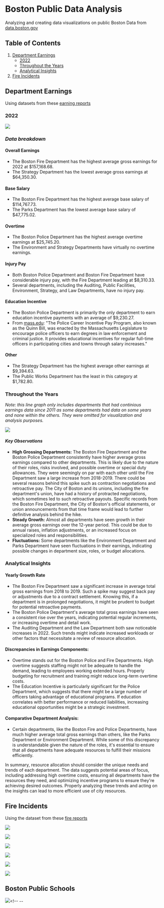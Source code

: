 # Boston Public Data Analysis
Analyzing and creating data visualizations on public Boston Data from [data.boston.gov](data.boston.gov)

## Table of Contents

1. [Department Earnings](#department-earnings)
    - [2022](#2022)
    - [Throughout the Years](#throughout-the-years)
    - [Analytical Insights](#analytical-insights)
3. [Fire Incidents](#fire-incidents)

## Department Earnings

Using datasets from these [earning reports](https://data.boston.gov/dataset/employee-earnings-report)

### 2022

![](./Department_Earnings/stacked_2022_earnings.png)<!-- -->

### _Data breakdown_

#### Overall Earnings
- The Boston Fire Department has the highest average gross earnings for 2022 at $157,168.68.
- The Strategy Department has the lowest average gross earnings at $64,350.30.

#### Base Salary
- The Boston Fire Department has the highest average base salary of $114,767.73.
- The Parks Department has the lowest average base salary of $47,775.02.

#### Overtime

- The Boston Police Department has the highest average overtime earnings at $25,745.20.
- The Environment and Strategy Departments have virtually no overtime earnings.

#### Injury Pay

- Both Boston Police Department and Boston Fire Department have considerable injury pay, with the Fire Department leading at $8,310.33.
- Several departments, including the Auditing, Public Facilities, Environment, Strategy, and Law Departments, have no injury pay.

#### Education Incentive

- The Boston Police Department is primarily the only department to earn education incentive payments with an average of $9,230.27.
- From [mass.edu](https://www.mass.edu/osfa/initiatives/pcipp.asp): "The Police Career Incentive Pay Program, also known as the Quinn Bill, was enacted by the Massachusetts Legislature to encourage police officers to earn degrees in law enforcement and criminal justice.  It provides educational incentives for regular full-time officers in participating cities and towns through salary increases."

#### Other

- The Strategy Department has the highest average other earnings at $9,394.63.
- The Public Works Department has the least in this category at $1,782.80.

### Throughout the Years

*Note: this line graph only includes departments that had continious earnings data since 2011 as some departments had data on some years and none within the others. They were omitted for visualization and analysis purposes.*

![](./Department_Earnings/line_plot.png)<!-- -->

#### _Key Observations_

- **High Grossing Departments:** The Boston Fire Department and the Boston Police Department consistently have higher average gross earnings compared to other departments. This is likely due to the nature of their roles, risks involved, and possible overtime or special duty allowances. They were seemingly on par with each other until the Fire Department saw a large increase from 2018-2019. There could be several reasons behind this spike such as contraction negotiations and retroactive pay. The City of Boston and its unions, including the fire department's union, have had a history of protracted negotiations, which sometimes led to such retroactive payouts. Specific records from the Boston Fire Department, the City of Boston's official statements, or union announcements from that time frame would lead to further definitive analysis behind the hike. 
- **Steady Growth:** Almost all departments have seen growth in their average gross earnings over the 12-year period. This could be due to annual raises, inflation adjustments, or an increased focus on specialized roles and responsibilities.
- **Fluctuations:** Some departments like the Environment Department and Parks Department have seen fluctuations in their earnings, indicating possible changes in department size, roles, or budget allocations.

### Analytical Insights

#### Yearly Growth Rate
- The Boston Fire Department saw a significant increase in average total gross earnings from 2018 to 2019. Such a spike may suggest back pay or adjustments due to a contract settlement. Knowing this, if a department is in prolonged negotiations, it might be prudent to budget for potential retroactive payments.
- The Boston Police Department's average total gross earnings have seen a consistent rise over the years, indicating potential regular increments, or increasing overtime and detail work.
- The Auditing Department and the Law Department both saw noticeable increases in 2022. Such trends might indicate increased workloads or other factors that necessitate a review of resource allocation.

#### Discrepancies in Earnings Components:
- Overtime stands out for the Boston Police and Fire Departments. High overtime suggests staffing might not be adequate to handle the demand, leading to employees working extended hours. Properly budgeting for recruitment and training might reduce long-term overtime costs.
- The Education Incentive is particularly significant for the Police Department, which suggests that there might be a large number of officers taking advantage of educational programs. If education correlates with better performance or reduced liabilities, increasing educational opportunities might be a strategic investment.

#### Comparative Department Analysis:
- Certain departments, like the Boston Fire and Police Departments, have much higher average total gross earnings than others, like the Parks Department or Environment Department. While some of this discrepancy is understandable given the nature of the roles, it's essential to ensure that all departments have adequate resources to fulfill their missions efficiently.

In summary, resource allocation should consider the unique needs and trends of each department. The data suggests potential areas of focus, including addressing high overtime costs, ensuring all departments have the resources they need, and optimizing incentive programs to ensure they're achieving desired outcomes. Properly analyzing these trends and acting on the insights can lead to more efficient use of city resources.

## Fire Incidents

Using the dataset from these [fire reports](https://data.boston.gov/dataset/fire-incident-reporting)

![](./Fire_incidents/incident_years.png)<!-- -->

![](./Fire_incidents/incident_hours.png)<!-- -->

![](./Fire_incidents/incident_months.png)<!-- -->

![](./Fire_incidents/incident_choro.png)<!-- -->

![](./Fire_incidents/incident_word_cloud.png)<!-- -->

![](./Fire_incidents/incident_prop_word_cloud.png)<!-- -->

## Boston Public Schools

![](./BPS_earnings/bps2022_bar_plot.png)<!-- --
